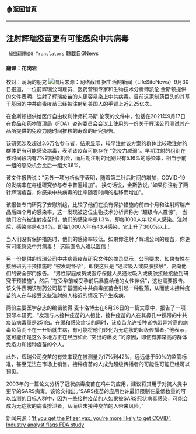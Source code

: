 ###  [:house:返回首頁](https://github.com/ourhimalayas/txt)
---


## 注射辉瑞疫苗更有可能感染中共病毒
` 秘密翻譯組G-Translators` [轉載自GNews](https://gnews.org/zh-hans/1571805/)

#### 翻译：花岗岩
校对：萌萌的朋克
![](https://assets.gnews.org/wp-content/uploads/2021/10/1-15.jpg)图片来源：网络截图
据生活网新闻（LifeSiteNews）9月30日报道，一位前辉瑞公司雇员、医药营销专家和生物技术分析师凯伦.金斯顿提供的文件表明，注射了辉瑞疫苗的人更容易染上中共病毒。目前这家制药巨头的其基于基因的中共病毒疫苗已经被注射到美国人的手臂上近2.25亿次。

在金斯顿提供给医疗自由权利律师托马斯.伦茨的文件中，包括在2021年9月17日在食品和药物管理局（FDA）咨询委员会会议上使用的一份关于辉瑞公司测试其产品所提供的免疫力随时间推移的寿命的研究报告。

该研究涉及超过3.6万名参与者，结果显示，较早注射该方案的群体比较晚注射的群体更有可能感染病毒，表明该疫苗可能存在 “免疫力减弱”。早期注射的组别在该时间段内有7%的感染机会，而后期注射的组别只有5.16%的感染率，相当于前一组的感染机会比后一组大36%。

该文件报告说：”另外一项分析似乎表明，随着第二针后时间的增加，COVID-19的发病率在每组研究参与者中普遍增加”。 换句话说，金斯敦说，”如果你注射了两针辉瑞疫苗，你感染中共病毒的比率随着时间的推移而增加”。

该报告专门研究了安慰剂组，比较了他们在没有保护措施的前四个月和注射辉瑞产品后四个月的感染率，这一发现被这位生物技术分析师称为 “超级令人震惊”。 当他们没有被注射疫苗时，他们的感染率是1.3%，即每1000人年12.6人感染。注射后，感染率是4.34%。即每1,000人年有43.4感染，它上升了300%以上。

当人们没有保护措施时，他们的感染率较低。如果你注射了辉瑞公司的疫苗，你更有可能感染中共病毒！  这简直令人难以置信！

另一份提供的辉瑞公司中共病毒疫苗研究文件的摘录显示，公司要求，如果女性在接触研究干预措施时 “被发现怀孕”，即使这只是 “通过吸入或皮肤接触”，要向他们的安全部门报告。 “男性家庭成员或医疗保健人员通过吸入或皮肤接触接触到研究干预措施”，然后 “在受孕前或受孕前后暴露给他的女性伴侣”，这也需要报告。该文件表明该制药公司基于基因的中共病毒疫苗会引起一种脱落，从而使未接种疫苗的人在与接受这些注射的人接近的情况下产生疾病。

两份主要医学杂志的编辑彼得.麦卡洛博士在8月26日的一篇文章中，报告了一项预印本研究，“发现与未接种疫苗的人相比，接种疫苗的人在其鼻孔中携带的中共疫苗病毒量是251倍。在缓和感染症状的同时，该疫苗允许接种者携带异常高的病毒负荷而不在一开始就生病，有可能将他们转化为无症状的超级传播者。”他表示，这可能正是这么多地方正在经历如此 “突出的爆发 “的原因，即使有非常高的群体免疫力和接种疫苗的个人。

此外，辉瑞公司疫苗的有效率现在被测量为17%到42%，远远低于50%的监管标准，甚至无法在市场上销售。接种疫苗的人成为超级传播者的可能性可能已经可以预见。

2003年的一篇论文分析了冠状病毒疫苗在鸡中的应用，建议将其用于对抗人类中更早的SARS病毒。该论文指出。”SARS疫苗的应用也许最好限制在最低数量的可以监测的目标人群中，因为一些接种疫苗的人如果被SARS冠状病毒感染，可能会成为无症状的病毒排泄者，从而给未接种疫苗的人带来风险。”

新闻来源：[‘If you get the Pfizer vax, you’re more likely to get COVID’: Industry analyst flags FDA study](https://www.lifesitenews.com/news/if-you-get-the-pfizer-vax-youre-more-likely-to-get-covid-insider-leaks-fda-study/)
